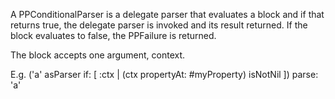 A PPConditionalParser is a delegate parser that evaluates a block and if that returns true, the delegate parser is invoked and its result returned. If the block evaluates to false, the PPFailure is returned.

The block accepts one argument, context.

E.g.
    ('a' asParser if: [ :ctx | (ctx propertyAt: #myProperty) isNotNil ]) parse: 'a'